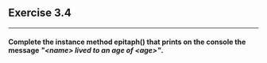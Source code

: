 ## Exercise 3.4
***

#### Complete the instance method epitaph() that prints on the console the message *"\<name> lived to an age of \<age>"*.